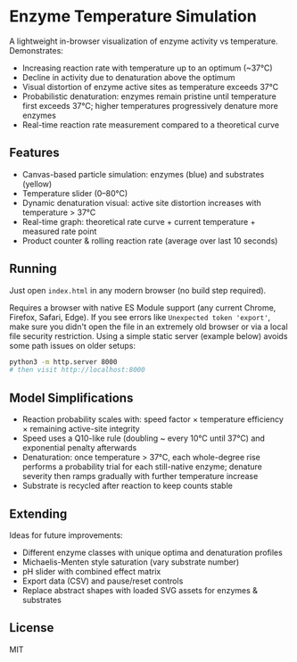 # Enzyme Temperature Simulation

A lightweight in-browser visualization of enzyme activity vs temperature. Demonstrates:

- Increasing reaction rate with temperature up to an optimum (~37°C)
- Decline in activity due to denaturation above the optimum
- Visual distortion of enzyme active sites as temperature exceeds 37°C
- Probabilistic denaturation: enzymes remain pristine until temperature first exceeds 37°C; higher temperatures progressively denature more enzymes
- Real-time reaction rate measurement compared to a theoretical curve

## Features

- Canvas-based particle simulation: enzymes (blue) and substrates (yellow)
- Temperature slider (0–80°C)
- Dynamic denaturation visual: active site distortion increases with temperature > 37°C
- Real-time graph: theoretical rate curve + current temperature + measured rate point
- Product counter & rolling reaction rate (average over last 10 seconds)

## Running
Just open `index.html` in any modern browser (no build step required).

Requires a browser with native ES Module support (any current Chrome, Firefox, Safari, Edge). If you see errors like `Unexpected token 'export'`, make sure you didn't open the file in an extremely old browser or via a local file security restriction. Using a simple static server (example below) avoids some path issues on older setups:

```bash
python3 -m http.server 8000
# then visit http://localhost:8000
```

## Model Simplifications

- Reaction probability scales with: speed factor × temperature efficiency × remaining active-site integrity
- Speed uses a Q10-like rule (doubling ~ every 10°C until 37°C) and exponential penalty afterwards
- Denaturation: once temperature > 37°C, each whole-degree rise performs a probability trial for each still-native enzyme; denature severity then ramps gradually with further temperature increase
- Substrate is recycled after reaction to keep counts stable

## Extending

Ideas for future improvements:
- Different enzyme classes with unique optima and denaturation profiles
- Michaelis-Menten style saturation (vary substrate number)
- pH slider with combined effect matrix
- Export data (CSV) and pause/reset controls
- Replace abstract shapes with loaded SVG assets for enzymes & substrates

## License
MIT
